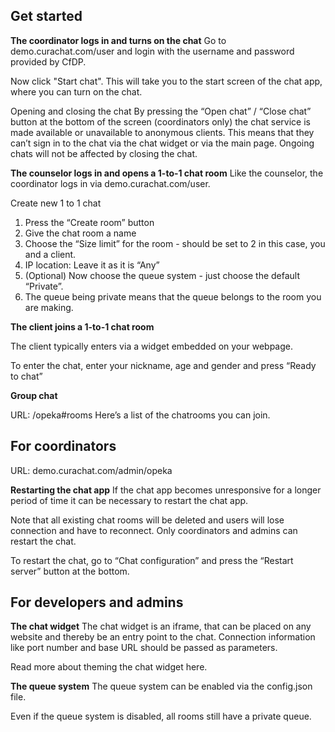Get started
-----------
**The coordinator logs in and turns on the chat**
Go to demo.curachat.com/user and login with the username and password provided by CfDP.

Now click "Start chat". This will take you to the start screen of the chat app, where you can turn on the chat. 

Opening and closing the chat 
By pressing the “Open chat” / “Close chat” button at the bottom of the screen (coordinators only) the chat service is made available or unavailable to anonymous clients. This means that they can’t sign in to the chat via the chat widget or via the main page. Ongoing chats will not be affected by closing the chat. 

**The counselor logs in and opens a 1-to-1 chat room**
Like the counselor, the coordinator logs in via demo.curachat.com/user.

Create new 1 to 1 chat

 1. Press the “Create room” button 
 2. Give the chat room a name
 3. Choose the “Size limit” for the room - should be set to 2 in this case, you and a client.
 4. IP location: Leave it as it is “Any”
 5. (Optional) Now choose the queue system - just choose the default “Private”.
 6. The queue being private
    means that the queue belongs to the room you are making.

**The client joins a 1-to-1 chat room**

The client typically enters via a widget embedded on your webpage.

To enter the chat, enter your nickname, age and gender and press “Ready to chat”

**Group chat**


URL: /opeka#rooms
Here’s a list of the chatrooms you can join. 

For coordinators
-------------------------------

URL: demo.curachat.com/admin/opeka

**Restarting the chat app**
If the chat app becomes unresponsive for a longer period of time it can be necessary to restart the chat app.

Note that all existing chat rooms will be deleted and users will lose connection and have to reconnect. Only coordinators and admins can restart the chat.

To restart the chat, go to “Chat configuration” and press the “Restart server” button at the bottom.


For developers and admins
-------------------------

**The chat widget**
The chat widget is an iframe, that can be placed on any website and thereby be an entry point to the chat. Connection information like port number and base URL should be passed as parameters.

Read more about theming the chat widget here.

**The queue system**
The queue system can be enabled via the config.json file.

Even if the queue system is disabled, all rooms still have a private queue.